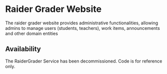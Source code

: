 # Raider Grader Website
The raider grader website provides administrative functionalities, allowing admins to manage users (students, teachers), work items, announcements and other domain entities

## Availability
The RaiderGrader Service has been decommissioned. Code is for reference only.
